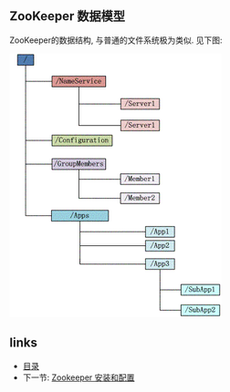 ZooKeeper  数据模型
----

ZooKeeper的数据结构, 与普通的文件系统极为类似. 见下图:

![ZooKeeper数据结构](./model.jpg)


links
-----
+ [目录](../zookeeper)
+ 下一节: [Zookeeper  安装和配置](Zookeeper--安装和配置.md)

